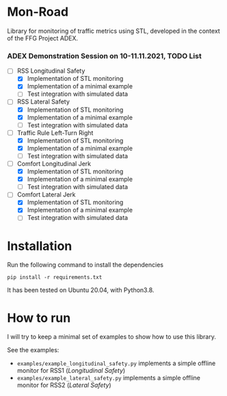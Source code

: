 # Mon-Road
Library for monitoring of traffic metrics using STL, developed in the context of the FFG Project ADEX.

### ADEX Demonstration Session on 10-11.11.2021, TODO List
- [ ] RSS Longitudinal Safety
  - [x] Implementation of STL monitoring
  - [x] Implementation of a minimal example
  - [ ] Test integration with simulated data
- [ ] RSS Lateral Safety
  - [x] Implementation of STL monitoring
  - [x] Implementation of a minimal example
  - [ ] Test integration with simulated data
- [ ] Traffic Rule Left-Turn Right
  - [x] Implementation of STL monitoring
  - [x] Implementation of a minimal example
  - [ ] Test integration with simulated data
- [ ] Comfort Longitudinal Jerk
  - [x] Implementation of STL monitoring
  - [x] Implementation of a minimal example
  - [ ] Test integration with simulated data
- [ ] Comfort Lateral Jerk
  - [x] Implementation of STL monitoring
  - [x] Implementation of a minimal example
  - [ ] Test integration with simulated data

# Installation
Run the following command to install the dependencies 
```
pip install -r requirements.txt
```
It has been tested on Ubuntu 20.04, with Python3.8.

# How to run
I will try to keep a minimal set of examples to show how to use this library.

See the examples:
- `examples/example_longitudinal_safety.py` implements a simple offline monitor for RSS1 (*Longitudinal Safety*)
- `examples/example_lateral_safety.py` implements a simple offline monitor for RSS2 (*Lateral Safety*)

